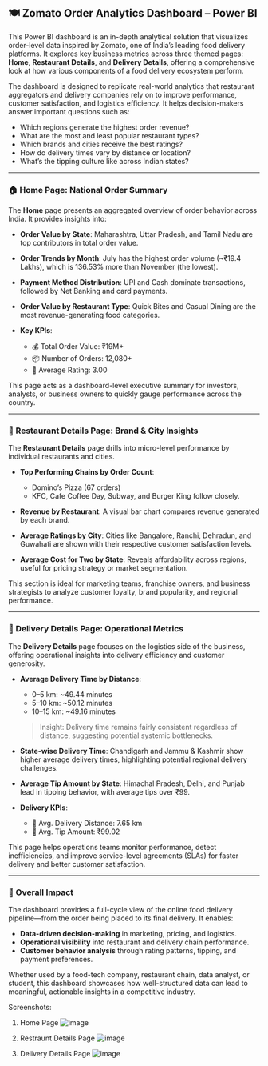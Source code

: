 

## 🍽️ Zomato Order Analytics Dashboard – Power BI

This Power BI dashboard is an in-depth analytical solution that visualizes order-level data inspired by Zomato, one of India’s leading food delivery platforms. It explores key business metrics across three themed pages: **Home**, **Restaurant Details**, and **Delivery Details**, offering a comprehensive look at how various components of a food delivery ecosystem perform.

The dashboard is designed to replicate real-world analytics that restaurant aggregators and delivery companies rely on to improve performance, customer satisfaction, and logistics efficiency. It helps decision-makers answer important questions such as:

* Which regions generate the highest order revenue?
* What are the most and least popular restaurant types?
* Which brands and cities receive the best ratings?
* How do delivery times vary by distance or location?
* What’s the tipping culture like across Indian states?

---

### 🏠 Home Page: National Order Summary

The **Home** page presents an aggregated overview of order behavior across India. It provides insights into:

* **Order Value by State**: Maharashtra, Uttar Pradesh, and Tamil Nadu are top contributors in total order value.
* **Order Trends by Month**: July has the highest order volume (\~₹19.4 Lakhs), which is 136.53% more than November (the lowest).
* **Payment Method Distribution**: UPI and Cash dominate transactions, followed by Net Banking and card payments.
* **Order Value by Restaurant Type**: Quick Bites and Casual Dining are the most revenue-generating food categories.
* **Key KPIs**:

  * 💰 Total Order Value: ₹19M+
  * 📦 Number of Orders: 12,080+
  * 🌟 Average Rating: 3.00

This page acts as a dashboard-level executive summary for investors, analysts, or business owners to quickly gauge performance across the country.

---

### 🍴 Restaurant Details Page: Brand & City Insights

The **Restaurant Details** page drills into micro-level performance by individual restaurants and cities.

* **Top Performing Chains by Order Count**:

  * Domino’s Pizza (67 orders)
  * KFC, Cafe Coffee Day, Subway, and Burger King follow closely.
* **Revenue by Restaurant**: A visual bar chart compares revenue generated by each brand.
* **Average Ratings by City**: Cities like Bangalore, Ranchi, Dehradun, and Guwahati are shown with their respective customer satisfaction levels.
* **Average Cost for Two by State**: Reveals affordability across regions, useful for pricing strategy or market segmentation.

This section is ideal for marketing teams, franchise owners, and business strategists to analyze customer loyalty, brand popularity, and regional performance.

---

### 🚚 Delivery Details Page: Operational Metrics

The **Delivery Details** page focuses on the logistics side of the business, offering operational insights into delivery efficiency and customer generosity.

* **Average Delivery Time by Distance**:

  * 0–5 km: \~49.44 minutes
  * 5–10 km: \~50.12 minutes
  * 10–15 km: \~49.16 minutes

  > Insight: Delivery time remains fairly consistent regardless of distance, suggesting potential systemic bottlenecks.

* **State-wise Delivery Time**: Chandigarh and Jammu & Kashmir show higher average delivery times, highlighting potential regional delivery challenges.

* **Average Tip Amount by State**: Himachal Pradesh, Delhi, and Punjab lead in tipping behavior, with average tips over ₹99.

* **Delivery KPIs**:

  * 🚴 Avg. Delivery Distance: 7.65 km
  * 💸 Avg. Tip Amount: ₹99.02

This page helps operations teams monitor performance, detect inefficiencies, and improve service-level agreements (SLAs) for faster delivery and better customer satisfaction.

---

### 🎯 Overall Impact

The dashboard provides a full-cycle view of the online food delivery pipeline—from the order being placed to its final delivery. It enables:

* **Data-driven decision-making** in marketing, pricing, and logistics.
* **Operational visibility** into restaurant and delivery chain performance.
* **Customer behavior analysis** through rating patterns, tipping, and payment preferences.

Whether used by a food-tech company, restaurant chain, data analyst, or student, this dashboard showcases how well-structured data can lead to meaningful, actionable insights in a competitive industry.

Screenshots:

1) Home Page
![image](https://github.com/user-attachments/assets/6d5ceb41-6b73-49e2-b824-8c42c2370471)

2) Restraunt Details Page
   ![image](https://github.com/user-attachments/assets/85903c8c-7164-4a69-bae7-5879fa0ccb65)
   
3) Delivery Details Page
![image](https://github.com/user-attachments/assets/cbe56d45-a921-47fe-a627-0f0f9542412f)




